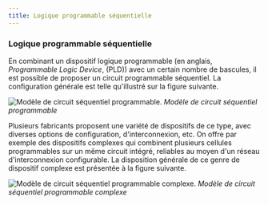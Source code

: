 ```yaml
---
title: Logique programmable séquentielle
---
```


### Logique programmable séquentielle

En combinant un dispositif logique programmable (en anglais,
*Programmable Logic Device*, (PLD)) avec un certain nombre de
bascules, il est possible de proposer un circuit programmable
séquentiel. La configuration générale est telle qu'illustré sur la
figure suivante.

![Modèle de circuit séquentiel programmable.]({{site.baseurl}}/img/circuit_seq_prog.png "Modèle de circuit séquentiel programmable")
*Modèle de circuit séquentiel programmable*

Plusieurs fabricants proposent une variété de dispositifs de ce type,
avec diverses options de configuration, d'interconnexion, etc.  On
offre par exemple des dispositifs complexes qui combinent plusieurs
cellules programmables sur un même circuit intégré, reliables au moyen
d'un réseau d'interconnexion configurable. La disposition générale de
ce genre de dispositif complexe est présentée à la figure suivante.

![Modèle de circuit séquentiel programmable complexe.]({{site.baseurl}}/img/CPLD.png "Modèle de circuit séquentiel programmable complexe")
*Modèle de circuit séquentiel programmable complexe*
